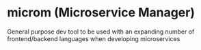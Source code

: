 # microm (Microservice Manager)

General purpose dev tool to be used with an expanding number of frontend/backend languages when developing microservices
